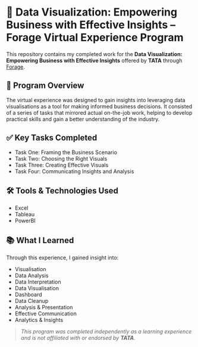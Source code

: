 # 💼 Data Visualization: Empowering Business with Effective Insights – Forage Virtual Experience Program


This repository contains my completed work for the **Data Visualization: Empowering Business with Effective Insights** offered by **TATA** through [Forage](https://www.theforage.com/simulations/tata/data-visualisation-p5xo).

## 📌 Program Overview

The virtual experience was designed to gain insights into leveraging data visualisations as a tool for making informed business decisions. It consisted of a series of tasks that mirrored actual on-the-job work, helping to develop practical skills and gain a better understanding of the industry.

## ✅ Key Tasks Completed

- Task One: Framing the Business Scenario
- Task Two: Choosing the Right Visuals
- Task Three: Creating Effective Visuals
- Task Four: Communicating Insights and Analysis

## 🛠️ Tools & Technologies Used

- Excel
- Tableau
- PowerBI

## 📚 What I Learned

Through this experience, I gained insight into:
- Visualisation
- Data Analysis
- Data Interpretation
- Data Visualisation
- Dashboard
- Data Cleanup
- Analysis & Presentation
- Effective Communication
- Analytics & Insights

> _This program was completed independently as a learning experience and is not affiliated with or endorsed by **TATA**._
